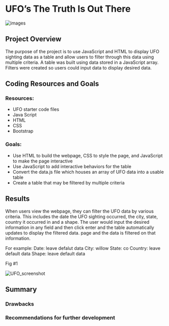 #                                                       UFO’s The Truth Is Out There

![images](https://user-images.githubusercontent.com/113568268/210156090-b4591731-d53d-4f8d-a242-f7e91fdd9b25.jpg)


## Project Overview
The purpose of the project is to use JavaScript and HTML to display UFO sighting data as a table and allow users to filter through this data using multiple criteria. A table was built using data stored in a JavaScript array. Filters were created so users could input data to display desired data. 


## Coding Resources and Goals 
### Resources: 

* UFO starter code files
* Java Script
* HTML
* CSS
* Bootstrap

### Goals: 

* Use HTML to build the webpage, CSS to style the page, and JavaScript to make the page interactive
* Use JavaScript to add interactive behaviors for the table
* Convert the data.js file which houses an array of UFO data into a usable table
* Create a table that may be filtered by multiple criteria



## Results

When users view the webpage, they can filter the UFO data by various criteria. This includes the date the UFO sighting occurred, the city, state, country it occurred in and a shape. The user would input the desired information in any field and then click enter and the table automatically updates to display the filtered data. 
page and the data is filtered on that information. 

For example:
Date: leave defalut data
City: willow
State: co
Country: leave default data
Shape: leave default data

Fig #1

![UFO_screenshot](https://user-images.githubusercontent.com/113568268/210155921-9b9de6cf-337e-4474-99c9-92412825431b.png)


## Summary

### Drawbacks

### Recommendations for further development

